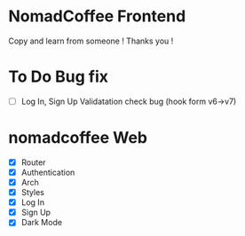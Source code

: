 # NomadCoffee Frontend

Copy and learn from someone !
Thanks you ! 

# To Do Bug fix
- [ ] Log In, Sign Up Validatation check bug (hook form v6->v7)

# nomadcoffee Web

- [x] Router
- [x] Authentication
- [x] Arch
- [x] Styles
- [X] Log In
- [X] Sign Up
- [X] Dark Mode

# 

